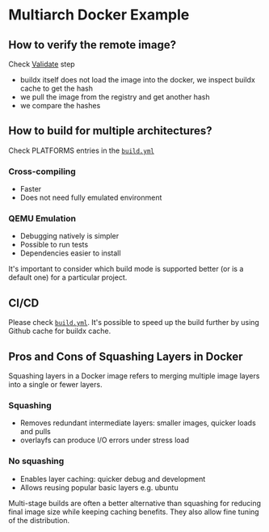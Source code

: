 # Multiarch Docker Example

## How to verify the remote image?
Check [Validate]() step
* buildx itself does not load the image into the docker, we inspect buildx cache to get the hash
* we pull the image from the registry and get another hash
* we compare the hashes

## How to build for multiple architectures?
Check PLATFORMS entries in the [`build.yml`](.github/workflows/build.yml)
### Cross-compiling
* Faster
* Does not need fully emulated environment
### QEMU Emulation
* Debugging natively is simpler
* Possible to run tests
* Dependencies easier to install

It's important to consider which build mode is supported better (or is a default one) for a particular project.

## CI/CD
Please check [`build.yml`](.github/workflows/build.yml). It's possible to speed up the build further by using Github cache for buildx cache.

## Pros and Cons of Squashing Layers in Docker

Squashing layers in a Docker image refers to merging multiple image layers into a single or fewer layers.

### Squashing
* Removes redundant intermediate layers: smaller images, quicker loads and pulls
* overlayfs can produce I/O errors under stress load

### No squashing
* Enables layer caching: quicker debug and development
* Allows reusing popular basic layers e.g. ubuntu

Multi-stage builds are often a better alternative than squashing for reducing final image size while keeping caching benefits. They also allow fine tuning of the distribution.
